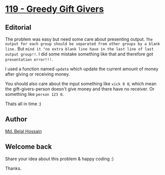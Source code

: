 # [119 - Greedy Gift Givers](https://uva.onlinejudge.org/index.php?option=com_onlinejudge&Itemid=8&category=3&page=show_problem&problem=55)

## Editorial
The problem was easy but need some care about presenting output. ```The output for each group should be separated from other groups by a blank line.``` But ```mind it "no extra blank line have in the last line of last output group!!```.
I did some mistake something like that and therefore got ```presentation error!!!```.

I used a function named ```update``` which update the current amount of money after giving or receiving money.

You should also care about the input something like ```vick 0 0```, which mean the gift-givers-person doesn't give money and there have no receiver. Or something like ```person 123 0```.

Thats all in time :)

## Author
 [Md. Belal Hossain](https://github.com/belal-bh)
 
 
## Welcome back
Share your idea about this problem & happy coding :)

Thanks.
